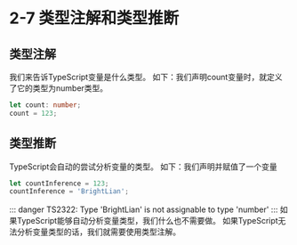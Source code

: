 # 2-7 类型注解和类型推断
## 类型注解
我们来告诉TypeScript变量是什么类型。
如下：我们声明count变量时，就定义了它的类型为number类型。
```typescript
let count: number;
count = 123;
```

## 类型推断
TypeScript会自动的尝试分析变量的类型。
如下：我们声明并赋值了一个变量
```typescript
let countInference = 123;
countInference = 'BrightLian';
```
::: danger
TS2322: Type 'BrightLian' is not assignable to type 'number'
:::
如果TypeScript能够自动分析变量类型，我们什么也不需要做。
如果TypeScript无法分析变量类型的话，我们就需要使用类型注解。
